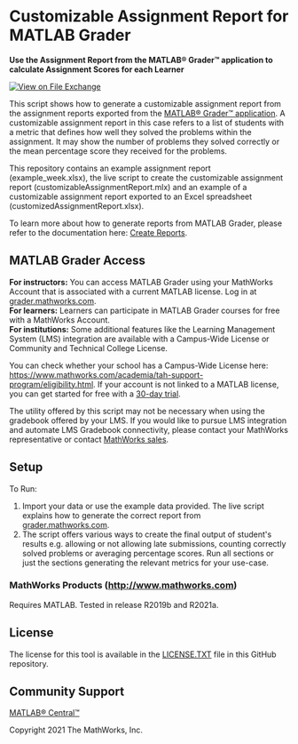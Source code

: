 # Customizable Assignment Report for MATLAB Grader
<!-- This is the "Title of the contribution" that was approved during the Community Contribution Review Process --> 

**Use the Assignment Report from the MATLAB® Grader™ application to calculate Assignment Scores for each Learner**

[![View <File Exchange Title> on File Exchange](https://www.mathworks.com/matlabcentral/images/matlab-file-exchange.svg)](https://www.mathworks.com/matlabcentral/fileexchange/####-file-exchange-title)  
<!-- Add this icon to the README if this repo also appears on File Exchange via the "Connect to GitHub" feature --> 

This script shows how to generate a customizable assignment report from the assignment reports exported from the [MATLAB® Grader™ application](https://www.mathworks.com/products/matlab-grader.html). A customizable assignment report in this case refers to a list of students with a metric that defines how well they solved the problems within the assignment. It may show the number of problems they solved correctly or the mean percentage score they received for the problems. <br>

This repository contains an example assignment report (example_week.xlsx), the live script to create the customizable assignment report (customizableAssignmentReport.mlx) and an example of a customizable assignment report exported to an Excel spreadsheet (customizedAssignmentReport.xlsx). <br>

To learn more about how to generate reports from MATLAB Grader, please refer to the documentation here: [Create Reports](https://www.mathworks.com/help/matlabgrader/ug/download-solution-results.html).

## MATLAB Grader Access
**For instructors:** You can access MATLAB Grader using your MathWorks Account that is associated with a current MATLAB license. Log in at [grader.mathworks.com](grader.mathworks.com). <br>
**For learners:** Learners can participate in MATLAB Grader courses for free with a MathWorks Account. <br>
**For institutions:** Some additional features like the Learning Management System (LMS) integration are available with a Campus-Wide License or Community and Technical College License.

You can check whether your school has a Campus-Wide License here: https://www.mathworks.com/academia/tah-support-program/eligibility.html. If your account is not linked to a MATLAB license, you can get started for free with a [30-day trial](https://www.mathworks.com/campaigns/products/trials.html).

The utility offered by this script may not be necessary when using the gradebook offered by your LMS. If you would like to pursue LMS integration and automate LMS Gradebook connectivity, please contact your MathWorks representative or contact [MathWorks sales](https://www.mathworks.com/company/aboutus/contact_us/contact_sales.html).

## Setup 
To Run:
1. Import your data or use the example data provided. The live script explains how to generate the correct report from [grader.mathworks.com](grader.mathworks.com).
2. The script offers various ways to create the final output of student's results e.g. allowing or not allowing late submissions, counting correctly solved problems or averaging percentage scores. Run all sections or just the sections generating the relevant metrics for your use-case.


### MathWorks Products (http://www.mathworks.com)
Requires MATLAB. Tested in release R2019b and R2021a.

## License
The license for this tool is available in the [LICENSE.TXT](LICENSE.TXT) file in this GitHub repository.

## Community Support
[MATLAB® Central™](https://www.mathworks.com/matlabcentral)

Copyright 2021 The MathWorks, Inc.

